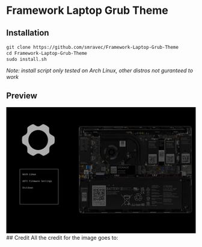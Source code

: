 # Framework Laptop Grub Theme
## Installation
```
git clone https://github.com/smravec/Framework-Laptop-Grub-Theme
cd Framework-Laptop-Grub-Theme
sudo install.sh
```
*Note: install script only tested on Arch Linux, other distros not guranteed to work*
## Preview
<img src ="/Variant1-preview.png"/>
## Credit
All the credit for the image goes to: 
